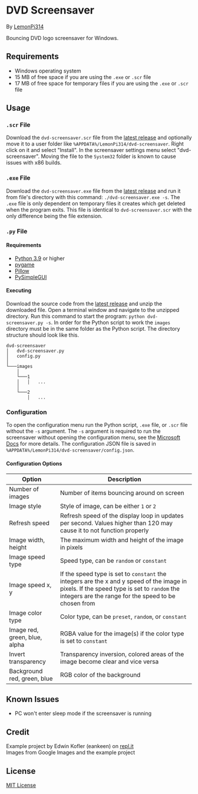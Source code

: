 # DVD Screensaver
By [LemonPi314](https://github.com/LemonPi314)

Bouncing DVD logo screensaver for Windows.
## Requirements
- Windows operating system
- 15 MB of free space if you are using the `.exe` or `.scr` file
- 17 MB of free space for temporary files if you are using the `.exe` or `.scr` file
## Usage
### `.scr` File
Download the `dvd-screensaver.scr` file from the [latest release](https://github.com/LemonPi314/dvd-screensaver/releases/latest) and optionally move it to a user folder like `%APPDATA%/LemonPi314/dvd-screensaver`. Right click on it and select "Install". In the screensaver settings menu select "dvd-screensaver". Moving the file to the `System32` folder is known to cause issues with x86 builds.
### `.exe` File
Download the `dvd-screensaver.exe` file from the [latest release](https://github.com/LemonPi314/dvd-screensaver/releases/latest) and run it from file's directory with this command: `./dvd-screensaver.exe -s`. The `.exe` file is only dependent on temporary files it creates which get deleted when the program exits. This file is identical to `dvd-screensaver.scr` with the only difference being the file extension.
### `.py` File
#### Requirements
- [Python 3.9](https://www.python.org/downloads/) or higher
- [pygame](https://pypi.org/project/pygame/)
- [Pillow](https://pypi.org/project/Pillow/)
- [PySimpleGUI](https://pypi.org/project/PySimpleGUI/)
#### Executing
Download the source code from the [latest release](https://github.com/LemonPi314/dvd-screensaver/releases/latest) and unzip the downloaded file. Open a terminal window and navigate to the unzipped directory. Run this command to start the program: `python dvd-screensaver.py -s`. In order for the Python script to work the `images` directory must be in the same folder as the Python script. The directory structure should look like this.
```
dvd-screensaver
│   dvd-screensaver.py
│   config.py
│   
└───images
    │
    └───1
    │   │   ...
    │
    └───2
        │   ...
```
### Configuration
To open the configuration menu run the Python script, `.exe` file, or `.scr` file without the `-s` argument. The `-s` argument is required to run the screensaver without opening the configuration menu, see the [Microsoft Docs](https://docs.microsoft.com/en-us/troubleshoot/windows/win32/screen-saver-command-line) for more details. The configuration JSON file is saved in `%APPDATA%/LemonPi314/dvd-screensaver/config.json`.
#### Configuration Options
Option|Description
------|-----------
Number of images|Number of items bouncing around on screen
Image style|Style of image, can be either `1` or `2`
Refresh speed|Refresh speed of the display loop in updates per second. Values higher than 120 may cause it to not function properly
Image width, height|The maximum width and height of the image in pixels
Image speed type|Speed type, can be `random` or `constant`
Image speed x, y|If the speed type is set to `constant` the integers are the x and y speed of the image in pixels. If the speed type is set to `random` the integers are the range for the speed to be chosen from
Image color type|Color type, can be `preset`, `random`, or `constant`
Image red, green, blue, alpha|RGBA value for the image(s) if the color type is set to `constant`
Invert transparency|Transparency inversion, colored areas of the image become clear and vice versa
Background red, green, blue|RGB color of the background

## Known Issues
- PC won't enter sleep mode if the screensaver is running

## Credit
Example project by Edwin Kofler (eankeen) on [repl.it](https://repl.it/talk/learn/A-Starter-Guide-to-Pygame/)  
Images from Google Images and the example project
## License
[MIT License](https://choosealicense.com/licenses/mit/)
